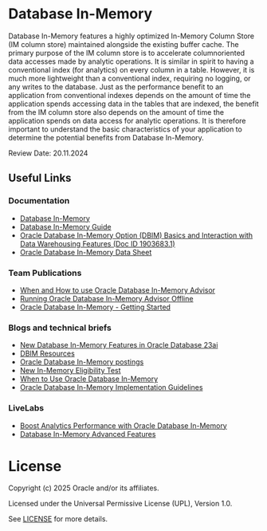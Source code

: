 # Database In-Memory

Database In-Memory features a highly optimized In-Memory Column Store (IM column store) maintained alongside the existing buffer cache. The primary purpose of the IM column store is to accelerate columnoriented data accesses made by analytic operations. It is similar in spirit to having a conventional index (for analytics) on every column in a table. However, it is much more lightweight than a conventional index, requiring no logging, or any writes to the database. Just as the performance benefit to an application from conventional indexes depends on the amount of time the application spends accessing data in the tables that are indexed, the benefit from the IM column store also depends on the amount of time the application spends on data access for analytic operations. It is therefore important to understand the basic characteristics of your application to determine the potential benefits from Database In-Memory.

Review Date: 20.11.2024 

## Useful Links

### Documentation

- [Database In-Memory](https://www.oracle.com/database/in-memory/)
- [Database In-Memory Guide](https://docs.oracle.com/en/database/oracle/oracle-database/23/inmem/index.html#Oracle%C2%AE-Database)
- [Oracle Database In-Memory Option (DBIM) Basics and Interaction with Data Warehousing Features (Doc ID 1903683.1)](https://support.oracle.com/epmos/faces/DocumentDisplay?_afrLoop=286800017302956&id=1903683.1&_afrWindowMode=0&_adf.ctrl-state=k8hteq5ab_4)
- [Oracle Database In-Memory Data Sheet](https://www.oracle.com/a/otn/docs/database/database-in-memory-datasheet.pdf)
  
### Team Publications

- [When and How to use Oracle Database In-Memory Advisor](https://blogs.oracle.com/coretec/post/how-to-use-oracle-database-in-memory-advisor)
- [Running Oracle Database In-Memory Advisor Offline](https://blogs.oracle.com/coretec/post/running-oracle-database-in-memory-advisor-of-one-database-on-another)
- [Oracle Database In-Memory - Getting Started](https://blogs.oracle.com/coretec/post/oracle-database-in-memory---getting-started-with-oracle-database-21-xe-and-sql-developer)

### Blogs and technical briefs

- [New Database In-Memory Features in Oracle Database 23ai](https://blogs.oracle.com/in-memory/post/dbim-new-features-23ai)
- [DBIM Resources](https://blogs.oracle.com/in-memory/post/dbim-resources)
- [Oracle Database In-Memory postings](https://blogs.oracle.com/in-memory/)
- [New In-Memory Eligibility Test](https://blogs.oracle.com/in-memory/post/inmemory-eligibility-test#:~:text=The%20purpose%20of%20the%20eligibility%20test%20is%20to,to%20get%20more%20information%20about%20your%20analytic%20workload.)
- [When to Use Oracle Database In-Memory](https://www.oracle.com/docs/tech/when-to-use-oracle-database-in-memory.pdf)
- [Oracle Database In-Memory Implementation Guidelines](https://www.oracle.com/technetwork/database/in-memory/learnmore/twp-oracle-dbim-implementation-3863029.pdf)

### LiveLabs
- [Boost Analytics Performance with Oracle Database In-Memory](https://apexapps.oracle.com/pls/apex/r/dbpm/livelabs/view-workshop?wid=566&clear=RR,180&session=4309406781047)
- [Database In-Memory Advanced Features](https://apexapps.oracle.com/pls/apex/r/dbpm/livelabs/view-workshop?wid=3710&clear=RR,180&session=4309406781047)

# License

Copyright (c) 2025 Oracle and/or its affiliates.

Licensed under the Universal Permissive License (UPL), Version 1.0.

See [LICENSE](https://github.com/oracle-devrel/technology-engineering/blob/main/LICENSE) for more details.
